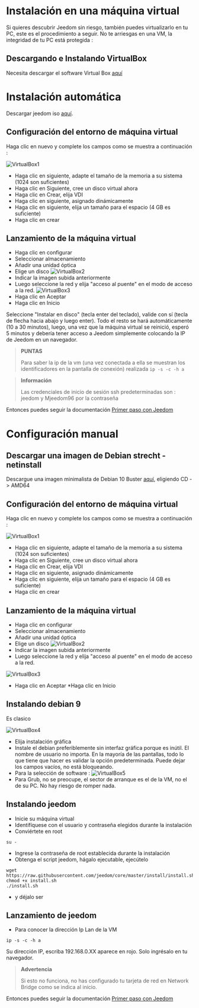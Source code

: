 # Instalación en una máquina virtual

Si quieres descubrir Jeedom sin riesgo, también puedes virtualizarlo en tu PC, este es el procedimiento a seguir. No te arriesgas en una VM, la integridad de tu PC está protegida :

## Descargando e Instalando VirtualBox

Necesita descargar el software Virtual Box [aquí](https://download.virtualbox.org/virtualbox/6.1.6/VirtualBox-6.1.6-137129-Win.exe)

# Instalación automática

Descargar jeedom iso [aquí](https://images.jeedom.com/x86-64/).

## Configuración del entorno de máquina virtual

Haga clic en nuevo y complete los campos como se muestra a continuación :

![VirtualBox1](images/VirtualBox1.PNG)

-   Haga clic en siguiente, adapte el tamaño de la memoria a su sistema (1024 son suficientes)
-   Haga clic en Siguiente, cree un disco virtual ahora
-   Haga clic en Crear, elija VDI
-   Haga clic en siguiente, asignado dinámicamente
-   Haga clic en siguiente, elija un tamaño para el espacio (4 GB es suficiente)
-   Haga clic en crear

## Lanzamiento de la máquina virtual

-   Haga clic en configurar
-   Seleccionar almacenamiento
-   Añadir una unidad óptica
-   Elige un disco
![VirtualBox2](images/VirtualBox2.PNG)
-   Indicar la imagen subida anteriormente
-   Luego seleccione la red y elija "acceso al puente" en el modo de acceso a la red.
![VirtualBox3](images/VirtualBox3.PNG)
-   Haga clic en Aceptar
-   Haga clic en Inicio

Seleccione "Instalar en disco" (tecla enter del teclado), valide con sí (tecla de flecha hacia abajo y luego enter). Todo el resto se hará automáticamente (10 a 30 minutos), luego, una vez que la máquina virtual se reinició, esperó 5 minutos y debería tener acceso a Jeedom simplemente colocando la IP de Jeedom en un navegador.

>**PUNTAS**
>
>Para saber la ip de la vm (una vez conectada a ella se muestran los identificadores en la pantalla de conexión) realizada ``ip -s -c -h a``

> **Información**
>
> Las credenciales de inicio de sesión ssh predeterminadas son : jeedom y Mjeedom96 por la contraseña 

Entonces puedes seguir la documentación [Primer paso con Jeedom](https://doc.jeedom.com/es_ES/premiers-pas/index)

# Configuración manual

## Descargar una imagen de Debian strecht - netinstall

Descargue una imagen minimalista de Debian 10 Buster [aquí](https://www.debian.org/CD/http-ftp/), eligiendo CD -> AMD64

## Configuración del entorno de máquina virtual

Haga clic en nuevo y complete los campos como se muestra a continuación :

![VirtualBox1](images/VirtualBox1.PNG)

-   Haga clic en siguiente, adapte el tamaño de la memoria a su sistema (1024 son suficientes)
-   Haga clic en Siguiente, cree un disco virtual ahora
-   Haga clic en Crear, elija VDI
-   Haga clic en siguiente, asignado dinámicamente
-   Haga clic en siguiente, elija un tamaño para el espacio (4 GB es suficiente)
-   Haga clic en crear

## Lanzamiento de la máquina virtual

-   Haga clic en configurar
-   Seleccionar almacenamiento
-   Añadir una unidad óptica
-   Elige un disco
![VirtualBox2](images/VirtualBox2.PNG)
-   Indicar la imagen subida anteriormente
-   Luego seleccione la red y elija "acceso al puente" en el modo de acceso a la red.

![VirtualBox3](images/VirtualBox3.PNG)

-   Haga clic en Aceptar \*Haga clic en Inicio

## Instalando debian 9

Es clasico

![VirtualBox4](images/VirtualBox4.PNG)

-   Elija instalación gráfica
-   Instale el debian preferiblemente sin interfaz gráfica porque es inútil. El nombre de usuario no importa. En la mayoría de las pantallas, todo lo que tiene que hacer es validar la opción predeterminada. Puede dejar los campos vacíos, no está bloqueando.
-   Para la selección de software :
![VirtualBox5](images/VirtualBox5.PNG)
-   Para Grub, no se preocupe, el sector de arranque es el de la VM, no el de su PC. No hay riesgo de romper nada.

## Instalando jeedom

-   Inicie su máquina virtual
-   Identifíquese con el usuario y contraseña elegidos durante la instalación
-   Conviértete en root

``su -``

-   Ingrese la contraseña de root establecida durante la instalación
-   Obtenga el script jeedom, hágalo ejecutable, ejecútelo

````
wget https://raw.githubusercontent.com/jeedom/core/master/install/install.sh
chmod +x install.sh
./install.sh
````

-   y déjalo ser

## Lanzamiento de jeedom

-   Para conocer la dirección Ip Lan de la VM

````
ip -s -c -h a
````

Su dirección IP, escriba 192.168.0.XX aparece en rojo. Solo ingrésalo en tu navegador.

> **Advertencia**
>
> Si esto no funciona, no has configurado tu tarjeta de red en Network Bridge como se indica al inicio.

Entonces puedes seguir la documentación [Primer paso con Jeedom](https://doc.jeedom.com/es_ES/premiers-pas/index)
